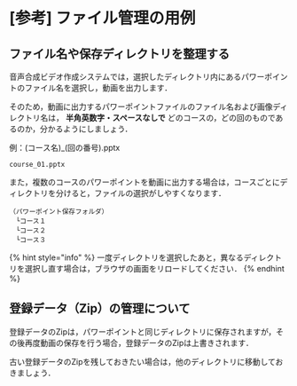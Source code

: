# \[参考] ファイル管理の用例

## ファイル名や保存ディレクトリを整理する

音声合成ビデオ作成システムでは，選択したディレクトリ内にあるパワーポイントのファイル名を選択し，動画を出力します．

そのため，動画に出力するパワーポイントファイルのファイル名および画像ディレクトリ名は， **半角英数字・スペースなしで** どのコースの，どの回のものであるのか，分かるようにしましょう．

例：(コース名)\_(回の番号).pptx

```
course_01.pptx
```

また，複数のコースのパワーポイントを動画に出力する場合は，コースごとにディレクトリを分けると，ファイルの選択がしやすくなります．

```
（パワーポイント保存フォルダ）
　└コース１
　└コース２
　└コース３
```

{% hint style="info" %}
一度ディレクトリを選択したあと，異なるディレクトリを選択し直す場合は，ブラウザの画面をリロードしてください．
{% endhint %}

## 登録データ（Zip）の管理について

登録データのZipは，パワーポイントと同じディレクトリに保存されますが，その後再度動画の保存を行う場合，登録データのZipは上書きされます．

古い登録データのZipを残しておきたい場合は，他のディレクトリに移動しておきましょう．